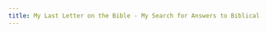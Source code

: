 ```yaml
---
title: My Last Letter on the Bible - My Search for Answers to Biblical Literalism
---
```


<TitlePage
  title="MLL LETTER"
  subtitle="MY SEARCH FOR ANSWERS TO BIBLICAL LITERALISM"
  author="Jeremy E. Hamilton"
  dates="June 2021"
/>